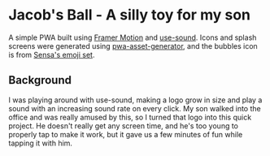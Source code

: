 # Jacob's Ball - A silly toy for my son

A simple PWA built using [Framer Motion](https://www.framer.com/motion/) and [use-sound](https://github.com/joshwcomeau/use-sound). Icons and splash screens were generated using [pwa-asset-generator](https://github.com/elegantapp/pwa-asset-generator), and the bubbles icon is from [Sensa's emoji set](https://sensa.co/emoji).

## Background
I was playing around with use-sound, making a logo grow in size and play a sound with an increasing sound rate on every click. My son walked into the office and was really amused by this, so I turned that logo into this quick project. He doesn't really get any screen time, and he's too young to properly tap to make it work, but it gave us a few minutes of fun while tapping it with him. 